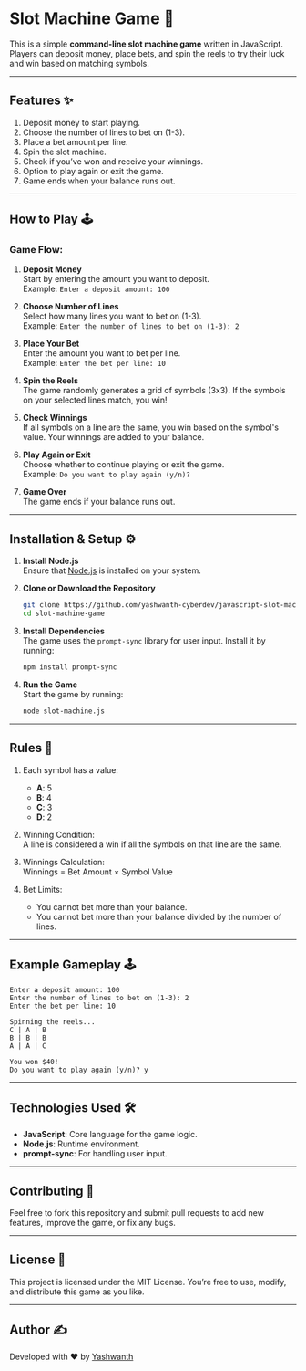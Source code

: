 # Slot Machine Game 🎠

This is a simple **command-line slot machine game** written in JavaScript. Players can deposit money, place bets, and spin the reels to try their luck and win based on matching symbols.

---

## Features ✨

1. Deposit money to start playing.
2. Choose the number of lines to bet on (1-3).
3. Place a bet amount per line.
4. Spin the slot machine.
5. Check if you’ve won and receive your winnings.
6. Option to play again or exit the game.
7. Game ends when your balance runs out.

---

## How to Play 🕹️

### Game Flow:

1. **Deposit Money**  
   Start by entering the amount you want to deposit.  
   Example: `Enter a deposit amount: 100`

2. **Choose Number of Lines**  
   Select how many lines you want to bet on (1-3).  
   Example: `Enter the number of lines to bet on (1-3): 2`

3. **Place Your Bet**  
   Enter the amount you want to bet per line.  
   Example: `Enter the bet per line: 10`

4. **Spin the Reels**  
   The game randomly generates a grid of symbols (3x3). If the symbols on your selected lines match, you win!

5. **Check Winnings**  
   If all symbols on a line are the same, you win based on the symbol's value. Your winnings are added to your balance.

6. **Play Again or Exit**  
   Choose whether to continue playing or exit the game.  
   Example: `Do you want to play again (y/n)?`

7. **Game Over**  
   The game ends if your balance runs out.

---

## Installation & Setup ⚙️

1. **Install Node.js**  
   Ensure that [Node.js](https://nodejs.org/) is installed on your system.

2. **Clone or Download the Repository**

   ```bash
   git clone https://github.com/yashwanth-cyberdev/javascript-slot-machine
   cd slot-machine-game
   ```

3. **Install Dependencies**  
   The game uses the `prompt-sync` library for user input. Install it by running:

   ```bash
   npm install prompt-sync
   ```

4. **Run the Game**  
   Start the game by running:
   ```bash
   node slot-machine.js
   ```

---

## Rules 🔄

1. Each symbol has a value:

   - **A**: 5
   - **B**: 4
   - **C**: 3
   - **D**: 2

2. Winning Condition:  
   A line is considered a win if all the symbols on that line are the same.

3. Winnings Calculation:  
   Winnings = Bet Amount × Symbol Value

4. Bet Limits:
   - You cannot bet more than your balance.
   - You cannot bet more than your balance divided by the number of lines.

---

## Example Gameplay 🕹️

```plaintext
Enter a deposit amount: 100
Enter the number of lines to bet on (1-3): 2
Enter the bet per line: 10

Spinning the reels...
C | A | B
B | B | B
A | A | C

You won $40!
Do you want to play again (y/n)? y
```

---

## Technologies Used 🛠️

- **JavaScript**: Core language for the game logic.
- **Node.js**: Runtime environment.
- **prompt-sync**: For handling user input.

---

## Contributing 🤝

Feel free to fork this repository and submit pull requests to add new features, improve the game, or fix any bugs.

---

## License 📄

This project is licensed under the MIT License. You’re free to use, modify, and distribute this game as you like.

---

## Author ✍️

Developed with ❤️ by [Yashwanth](https://github.com/yashwanth-cyberdev)
